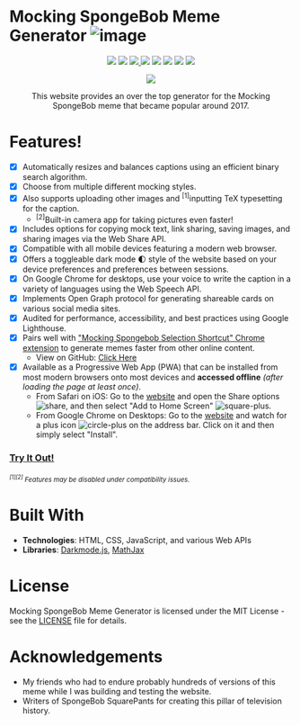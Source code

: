 # Mocking SpongeBob Meme Generator ![image](https://user-images.githubusercontent.com/3473945/80951825-9a4d0000-8dc6-11ea-8842-1e420c1891d0.png)

<p align="center">
  <img src="http://hits.dwyl.com/denk0403/Mocking-Spongebob.svg">
  <img src="https://img.shields.io/github/last-commit/denk0403/Mocking-Spongebob">
  <a href="https://denk0403.github.io/Mocking-Spongebob/#">
    <img src="https://img.shields.io/website?down_message=offline&up_message=online&url=https%3A%2F%2Fdenk0403.github.io%2FMocking-Spongebob%2F%23">
  </a>
  <img src="https://img.shields.io/github/languages/code-size/denk0403/Mocking-Spongebob">
  <img src="https://img.shields.io/github/languages/count/denk0403/Mocking-Spongebob">
  <img src="https://img.shields.io/github/languages/top/denk0403/Mocking-Spongebob">
  <img src="https://cdn.rawgit.com/sindresorhus/awesome/d7305f38d29fed78fa85652e3a63e154dd8e8829/media/badge.svg">
  <a href="https://twitter.com/denk0403">
    <img src="https://img.shields.io/twitter/follow/denk0403?style=social">
  </a>
</p>

<p align="center">
  <img src="https://user-images.githubusercontent.com/3473945/82801778-d9152980-9e4b-11ea-84a4-0ffea859e547.png">
</p>
<p align="center">
  This website provides an over the top generator for the Mocking SpongeBob meme that became popular around 2017.
</p>

# Features!

- [x] Automatically resizes and balances captions using an efficient binary search algorithm.
- [x] Choose from multiple different mocking styles.
- [x] Also supports uploading other images and <sup>[1]</sup>inputting TeX typesetting for the caption.
  - <sup>[2]</sup>Built-in camera app for taking pictures even faster!
- [x] Includes options for copying mock text, link sharing, saving images, and sharing images via the Web Share API.
- [x] Compatible with all mobile devices featuring a modern web browser.
- [x] Offers a toggleable dark mode 🌓 style of the website based on your device preferences and preferences between sessions.
- [x] On Google Chrome for desktops, use your voice to write the caption in a variety of languages using the Web Speech API.
- [x] Implements Open Graph protocol for generating shareable cards on various social media sites.
- [x] Audited for performance, accessibility, and best practices using Google Lighthouse.
- [x] Pairs well with ["Mocking Spongebob Selection Shortcut" Chrome extension](https://chrome.google.com/webstore/detail/mocking-spongebob-selecti/dkideaomnilanjacdpgkflcocpepjeno) to generate memes faster from other online content.
  - View on GitHub: [Click Here](https://github.com/denk0403/Mocking-Spongebob-Chrome-Extension)
- [x] Available as a Progressive Web App (PWA) that can be installed from most modern browsers onto most devices and **accessed offline** _(after loading the page at least once)_.
  - From Safari on iOS: Go to the [website](https://denk0403.github.io/Mocking-Spongebob/) and open the Share options ![share](https://user-images.githubusercontent.com/3473945/81280920-2e1d0700-9027-11ea-8cf9-0d01023137d7.png), and then select "Add to Home Screen" ![square-plus](https://user-images.githubusercontent.com/3473945/81280919-2e1d0700-9027-11ea-993c-b1e2f7192ad6.png).
  - From Google Chrome on Desktops: Go to the [website](https://denk0403.github.io/Mocking-Spongebob/) and watch for a plus icon ![circle-plus](https://user-images.githubusercontent.com/3473945/81280918-2e1d0700-9027-11ea-8221-5679a3382109.png) on the address bar. Click on it and then simply select "Install".

### [**Try It Out!**](https://denk0403.github.io/Mocking-Spongebob/)

###### _<sup><sup>[1][2]</sup> Features may be disabled under compatibility issues.</sup>_

# Built With

- **Technologies**: HTML, CSS, JavaScript, and various Web APIs
- **Libraries**: [Darkmode.js](https://darkmodejs.learn.uno/), [MathJax](https://www.mathjax.org/)

# License

Mocking SpongeBob Meme Generator is licensed under the MIT License - see the [LICENSE](https://github.com/denk0403/Mocking-Spongebob/blob/master/LICENSE) file for details.

# Acknowledgements

- My friends who had to endure probably hundreds of versions of this meme while I was building and testing the website.
- Writers of SpongeBob SquarePants for creating this pillar of television history.
